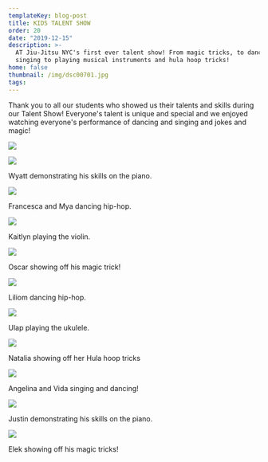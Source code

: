 ```yaml
---
templateKey: blog-post
title: KIDS TALENT SHOW
order: 20
date: "2019-12-15"
description: >-
  AT Jiu-Jitsu NYC's first ever talent show! From magic tricks, to dancing and
  singing to playing musical instruments and hula hoop tricks!
home: false
thumbnail: /img/dsc00701.jpg
tags:
---
```


Thank you to all our students who showed us their talents and skills during our Talent Show! Everyone's talent is unique and special and we enjoyed watching everyone's performance of dancing and singing and jokes and magic!

![](/img/dsc00939.jpg)

![](/img/dsc00739.jpg)

Wyatt demonstrating his skills on the piano.

![](/img/dsc00850.jpg)

Francesca and Mya dancing hip-hop.

![](/img/dsc00819.jpg)

Kaitlyn playing the violin.

![](/img/dsc00808.jpg)

Oscar showing off his magic trick!

![](/img/dsc00847.jpg)

Liliom dancing hip-hop.

![](/img/dsc00803.jpg)

Ulap playing the ukulele.

![](/img/dsc00786.jpg)

Natalia showing off her Hula hoop tricks

![](/img/dsc00764.jpg)

Angelina and Vida singing and dancing!

![](/img/dsc00752.jpg)

Justin demonstrating his skills on the piano.

![](/img/dsc00701.jpg)

Elek showing off his magic tricks!
